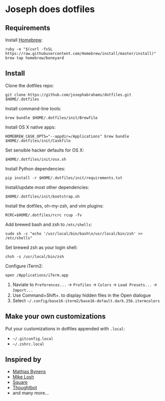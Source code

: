 Joseph does dotfiles
====================


Requirements
------------

Install [Homebrew](http://brew.sh/):

    ruby -e "$(curl -fsSL https://raw.githubusercontent.com/Homebrew/install/master/install)"
    brew tap homebrew/boneyard


Install
-------

Clone the dotfiles repo:

    git clone https://github.com/josephabrahams/dotfiles.git $HOME/.dotfiles

Install command-line tools:

    brew bundle $HOME/.dotfiles/init/Brewfile

Install OS X native apps:

    HOMEBREW_CASK_OPTS="--appdir=/Applications" brew bundle $HOME/.dotfiles/init/Caskfile

Set sensible hacker defaults for OS X:

    $HOME/.dotfiles/init/osx.sh

Install Python dependencies:

    pip install -r $HOME/.dotfiles/init/requirements.txt

Install/update most other dependencies:

    $HOME/.dotfiles/init/bootstrap.sh

Install the dotfiles, oh-my-zsh, and vim plugins:

    RCRC=$HOME/.dotfiles/rcrc rcup -fv

Add brewed bash and zsh to `/etc/shells`:

    sudo sh -c "echo '/usr/local/bin/bash\n/usr/local/bin/zsh' >> /etc/shells"

Set brewed zsh as your login shell:

    chsh -s /usr/local/bin/zsh

Configure iTerm2:

    open /Applications/iTerm.app

1. Naviate to `Preferences...` &rarr; `Profiles` &rarr; `Colors` &rarr; `Load Presets...` &rarr; `Import...`
2. Use Command+Shift+. to display hidden files in the Open dialogue
3. Select `~/.config/base16-iterm2/base16-default.dark.256.itermcolors`


Make your own customizations
----------------------------

Put your customizations in dotfiles appended with `.local`:

* `~/.gitconfig.local`
* `~/.zshrc.local`


## Inspired by
* [Mathias Bynens](http://joseph.is/104CHsR)
* [Mike Losh](http://joseph.is/1zNYLIu)
* [Square](http://joseph.is/1FZKGbF)
* [Thoughtbot](http://joseph.is/1FZKRUl)
* and many more...

